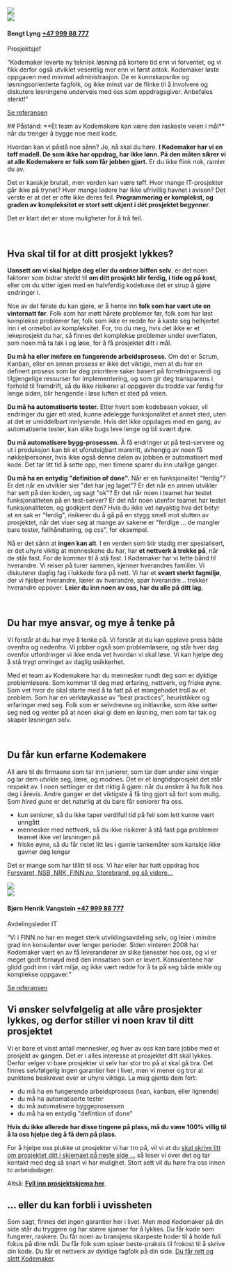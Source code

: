 <div class="media"><img src="/thumbs/faces/bengt-lyng-to-be-replaced.jpg" class="img thumb mts"><div class="bd"><a href="/nsb-personalbillett/" class="linkBlock right mod mts logo"><img src="/logos/nsb.png"></a><h4 class="mtn">Bengt Lyng <a href="tel:+47 999 88 777" class="nowrap">+47 999 88 777</a></h4><p class="near">Prosjektsjef</p><p class="near"><q>Kodemaker leverte ny teknisk løsning på kortere tid enn vi forventet, og vi fikk derfor også utviklet vesentlig mer enn vi først antok.  Kodemaker løste oppgaven med minimal administrasjon. De er kunnskapsrike og løsningsorienterte fagfolk, og ikke minst var de flinke til å involvere og diskutere løsningene underveis med oss som oppdragsgiver.  Anbefales sterkt!</q></p><p><a href="/nsb-personalbillett/">Se referansen</a></p></div></div>
## Påstand: **Et team av Kodemakere kan være den raskeste veien i mål** når du trenger å bygge noe med kode.

Hvordan kan vi påstå noe sånn? Jo, nå skal du høre. **I Kodemaker har vi en tøff modell. De som ikke har oppdrag, har ikke lønn. På den måten sikrer vi at alle Kodemakere er folk som får jobben gjort.** Er du ikke flink nok, ramler du av.

Det er kanskje brutalt, men verden kan være tøff. Hvor mange IT-prosjekter går ikke på trynet? Hvor mange ledere har ikke ufrivillig havnet i avisen? Det verste er at det er ofte ikke deres feil. **Programmering er komplekst, og graden av kompleksitet er stort sett ukjent i dét prosjektet begynner**.

Det er klart det er store muligheter for å trå feil.

&nbsp;
## Hva skal til for at ditt prosjekt lykkes?
**Uansett om vi skal hjelpe deg eller du ordner biffen selv**, er det noen faktorer som bidrar sterkt til **om ditt prosjekt blir ferdig, i tide og på kost,** eller om du sitter igjen med en halvferdig kodebase det er sirup å gjøre endringer i.

Noe av det første du kan gjøre, er å hente inn **folk som har vært ute en vinternatt før**. Folk som har møtt hårete problemer før, folk som har løst komplekse problemer før, folk som ikke er redde for å kaste seg helhjertet inn i et ormebol av kompleksitet. For, tro du meg, hvis det ikke er et lekeprosjekt du har, så finnes det komplekse problemer under overflaten, som noen må ta tak i og løse, for å få prosjektet ditt i mål.

**Du må ha eller innføre en fungerende arbeidsprosess.** Om det er Scrum, Kanban, eller en annen prosess er ikke det viktige, men at du har en definert prosess som lar deg prioritere saker basert på forretningsverdi og tilgjengelige ressurser for implementering, og som gir deg transparens i forhold til fremdrift, så du ikke risikerer at oppgaver du trodde var ferdig for lenge siden, blir hengende i løse luften et sted på veien.

**Du må ha automatiserte tester.** Etter hvert som kodebasen vokser, vil endringer du gjør ett sted, kunne ødelegge funksjonalitet et annet sted, uten at det er umiddelbart innlysende. Hvis det ikke oppdages med en gang, av automatiserte tester, kan slike bugs leve lenge og bli svært dyre.

**Du må automatisere bygg-prosessen.** Å få endringer ut på test-servere og ut i produksjon kan bli et uforutsigbart mareritt, avhengig av noen få nøkkelpersoner, hvis ikke også denne delen av jobben er automatisert med kode. Det tar litt tid å sette opp, men timene sparer du inn utallige ganger.

**Du må ha en entydig "definition of done".** Når er en funksjonalitet "ferdig"? Er det når en utvikler sier "det har jeg laget"? Er det når en annen utvikler har sett på den koden, og sagt "ok"? Er det når noen i teamet har testet funksjonaliteten på en test-server? Er det når noen utenfor teamet har testet funksjonaliteten, og godkjent den? Hvis du ikke vet nøyaktig hva det betyr at en sak er "ferdig", risikerer du å gå på en stygg smell mot slutten av prosjektet, når det viser seg at mange av sakene er "ferdige ... de mangler bare tester, feilhåndtering, og css", for eksempel.

Nå er det sånn at **ingen kan alt**. I en verden som blir stadig mer spesialisert, er det uhyre viktig at menneskene du har, har **et nettverk å trekke på**, når de står fast. For de kommer til å stå fast. I Kodemaker har vi tette bånd til hverandre. Vi reiser på turer sammen, kjenner hverandres familier. Vi diskuterer daglig fag i lukkede fora på nett. Vi har et **svært sterkt fagmiljø**, der vi hjelper hverandre, lærer av hverandre, spør hverandre... trekker hverandre oppover. **Leier du inn noen av oss, har du alle på ditt lag.**

&nbsp;
## Du har mye ansvar, og mye å tenke på
Vi forstår at du har mye å tenke på. Vi forstår at du kan oppleve press både ovenfra og nedenfra. Vi jobber også som problemløsere, og står hver dag ovenfor utfordringer vi ikke enda vet hvordan vi skal løse. Vi kan hjelpe deg å stå trygt omringet av daglig usikkerhet.

Med et team av Kodemakere har du mennesker rundt deg som er dyktige problemløsere. Som kommer til deg med erfaring, nettverk, og friske øyne. Som vet hvor de skal starte med å ta fatt på et mangehodet troll av et problem. Som har en verktøykasse av "best practices", heuristikker og erfaringer med seg. Folk som er selvdrevne og initiavrike, som ikke setter seg ned og venter på at noen skal gi dem en løsning, men som tar tak og skaper løsningen selv.

&nbsp;
## Du får kun erfarne Kodemakere
All ære til de firmaene som tar inn juniorer, som tar dem under sine vinger og lar dem utvikle seg, lære, og modnes. Det er et langtidsprosjekt det står respekt av. I noen settinger er det riktig å gjøre: når du ønsker å ha folk hos deg i årevis. Andre ganger er det viktigste å få ting gjort så fort som mulig. Som *hired guns* er det naturlig at du bare får seniorer fra oss.

<ul>
<li>kun seniorer, så du ikke taper verdifull tid på feil som lett kunne vært unngått</li>
<li>mennesker med nettverk, så du ikke risikerer å stå fast pga problemer teamet ikke vet løsningen på</li>
<li>friske øyne, så du får ristet litt løs i gamle tankemåter som kanskje ikke gavner deg lenger</li>
</ul>

Det er mange som har tillitt til oss. Vi har eller har hatt oppdrag hos [Forsvaret, NSB, NRK, FINN.no, Storebrand, og så videre...](/vaare-kunder)

<div class="media"><img src="/thumbs/faces/bjorn-henrik-vangstein.jpg" class="img thumb mts"><div class="bd"><a href="/finn-surf-sammen/" class="linkBlock right mod mts logo"><img src="/logos/finn.png"></a><h4 class="mtn">Bjørn Henrik Vangstein <a href="tel:+47 999 88 777" class="nowrap">+47 999 88 777</a></h4><p class="near">Avdelingsleder IT</p><p class="near"><q>Vi i FINN.no har en meget sterk
                     utviklingsavdeling selv, og leier i mindre grad inn
                     konsulenter over lenger perioder. Siden vinteren 2008 har
                     Kodemaker vært en av få leverandører av slike tjenester
                     hos oss, og vi er meget godt fornøyd med den innsatsen
                     som er levert. Konsulentene har glidd godt inn i vårt
                     miljø, og ikke vært redde for å ta på seg både enkle og
                     komplekse oppgaver.</q></p><p><a href="/finn-surf-sammen/">Se referansen</a></p></div></div>


## Vi ønsker selvfølgelig at alle våre prosjekter lykkes, og derfor stiller vi noen krav til ditt prosjektet

Vi er bare et visst antall mennesker, og hver av oss kan bare jobbe med et prosjekt av gangen. Det er i alles interesse at prosjektet ditt skal lykkes. Derfor velger vi bare prosjekter vi selv har stor tro på at skal gå bra. Det finnes selvfølgelig ingen garantier her i livet, men vi mener og tror at punktene beskrevet over er uhyre viktige. La meg gjenta dem fort:
<ul>
<li>du må ha en fungerende arbeidsprosess (lean, kanban, eller lignende)</li>
<li>du må ha automatiserte tester</li>
<li>du må automatisere byggeprosessen</li>
<li>du må ha en entydig "defintion of done"</li>
</ul>

**Hvis du ikke allerede har disse tingene på plass, må du være 100% villig til å la oss hjelpe deg å få dem på plass.**

For å hjelpe oss plukke ut prosjekter vi har tro på, vil vi at du [skal skrive litt om prosjektet ditt i skjemaet på neste side ...](/skjema/) så leser vi over det og tar kontakt med deg så snart vi har mulighet. Stort sett vil du høre fra oss innen to arbeidsdager.

Altså: **[Fyll inn prosjektskjema her](/skjema/)**.

## ... eller du kan forbli i uvissheten
Som sagt, finnes det ingen garantier her i livet. Men med Kodemaker på din side står du tryggere og har større sjanser for å lykkes. Du får kode som fungerer, raskere. Du får noen av bransjens skarpeste hoder til å holde full fokus på dine mål. Du får folk som spiser beste-praksis til frokost til å skrive din kode. Du får et nettverk av dyktige fagfolk på din side.
[Du får rett og slett Kodemaker](/skjema/).
